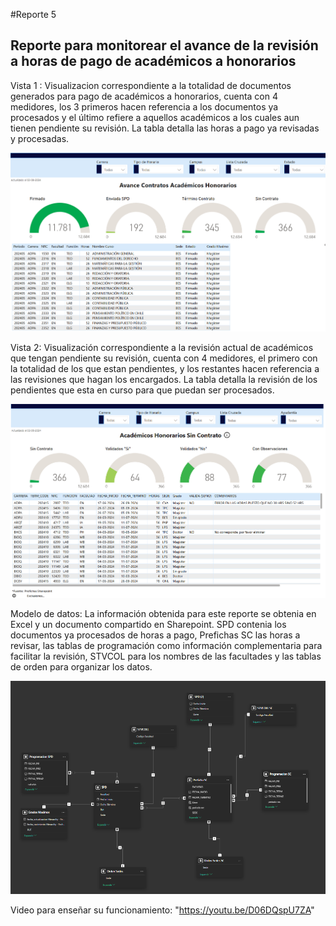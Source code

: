 #Reporte 5

## Reporte para monitorear el avance de la revisión a horas de pago de académicos a honorarios

Vista 1 : Visualizacion correspondiente a la totalidad de documentos generados para pago de académicos a honorarios, cuenta con 4 medidores, los 3 primeros hacen referencia a los documentos ya procesados y el último refiere a aquellos académicos a los cuales aun tienen pendiente su revisión. La tabla detalla las horas a pago ya revisadas y procesadas.

![alt text](image.png)

Vista 2: Visualización correspondiente a la revisión actual de académicos que tengan pendiente su revisión, cuenta con 4 medidores, el primero con la totalidad de los que estan pendientes, y los restantes hacen referencia a las revisiones que hagan los encargados. La tabla detalla la revisión de los pendientes que esta en curso para que puedan ser procesados.

![alt text](image-1.png)

Modelo de datos: La información obtenida para este reporte se obtenia en Excel y un documento compartido en Sharepoint. SPD contenia los documentos ya procesados de horas a pago, Prefichas SC las horas a revisar, las tablas de programación como información complementaria para facilitar la revisión, STVCOL para los nombres de las facultades y las tablas de orden para organizar los datos.

![alt text](image-2.png)

Video para enseñar su funcionamiento: "https://youtu.be/D06DQspU7ZA"